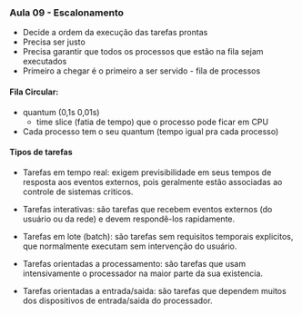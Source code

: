 ### Aula 09 - Escalonamento

- Decide a ordem da execução das tarefas prontas
- Precisa ser justo
- Precisa garantir que todos os processos que estão na fila sejam executados
- Primeiro a chegar é o primeiro a ser servido - fila de processos

#### Fila Circular:
- quantum (0,1s 0,01s)
    - time slice (fatia de tempo) que o processo pode ficar em CPU
- Cada processo tem o seu quantum (tempo igual pra cada processo)


#### Tipos de tarefas

- Tarefas em tempo real: exigem previsibilidade em seus tempos de resposta aos eventos externos, pois geralmente estão associadas ao controle de sistemas criticos.

- Tarefas interativas: são tarefas que recebem eventos externos (do usuário ou da rede) e devem respondê-los rapidamente.

- Tarefas em lote (batch): são tarefas sem requisitos temporais explicitos, que normalmente executam sem intervenção do usuário.

- Tarefas orientadas a processamento: são tarefas que usam intensivamente o processador na maior parte da sua existencia. 

- Tarefas orientadas a entrada/saida: são tarefas que dependem muitos dos dispositivos de entrada/saida do processador. 


